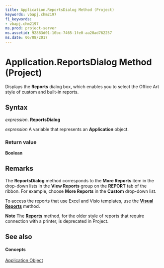 ```yaml
---
title: Application.ReportsDialog Method (Project)
keywords: vbapj.chm2197
f1_keywords:
- vbapj.chm2197
ms.prod: project-server
ms.assetid: 92883d01-10bc-7465-1fe0-aa20ad762257
ms.date: 06/08/2017
---
```



# Application.ReportsDialog Method (Project)
Displays the **Reports** dialog box, which enables you to select the Office Art style of custom and built-in reports.

## Syntax

 _expression_. **ReportsDialog**

 _expression_ A variable that represents an **Application** object.


### Return value

 **Boolean**


## Remarks

The **ReportsDialog** method corresponds to the **More Reports** item in the drop-down lists in the **View Reports** group on the **REPORT** tab of the ribbon. For example, choose **More Reports** in the **Custom** drop-down list.

To access the reports that use Excel and Visio templates, use the **[Visual Reports](application-visualreports-method-project.md)** method.


 **Note**  The **[Reports](application-reports-method-project.md)** method, for the older style of reports that require connection with a printer, is deprecated in Project.


## See also


#### Concepts


[Application Object](application-object-project.md)
